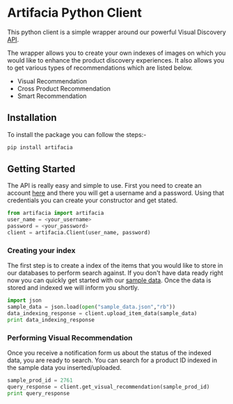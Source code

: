 # Artifacia Python Client

This python client is a simple wrapper around our powerful Visual Discovery [API](http://docs.artifacia.com/).

The wrapper allows you to create your own indexes of images on which you would like to enhance the product discovery experiences. It also allows you to get various types of recommendations which are listed below.

* Visual Recommendation
* Cross Product Recommendation
* Smart Recommendation

## Installation

To install the package you can follow the steps:-

```python
pip install artifacia
```

## Getting Started

The API is really easy and simple to use. First you need to create an account [here]() and there you will get a username and a password. Using that credentials you can create your constructor and get stated.

```python
from artifacia import artifacia
user_name = <your_username>
password = <your_password>
client = artifacia.Client(user_name, password)
```

### Creating your index
The first step is to create a index of the items that you would like to store in our databases to perform search against. If you don't have data ready right now you can quickly get started with our [sample data](). Once the data is stored and indexed we will inform you shortly.

```python
import json
sample_data = json.load(open("sample_data.json","rb"))
data_indexing_response = client.upload_item_data(sample_data)
print data_indexing_response
```

### Performing Visual Recommendation
Once you receive a notification form us about the status of the indexed data, you are ready to search.
You can search for a product ID indexed in the sample data you inserted/uploaded.

```python
sample_prod_id = 2761
query_response = client.get_visual_recommendation(sample_prod_id)
print query_response
```
